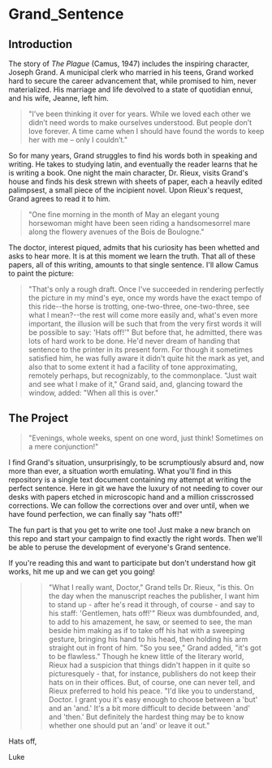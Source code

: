 # Grand_Sentence

## Introduction

The story of *The Plague* (Camus, 1947) includes the inspiring character, Joseph Grand. A municipal clerk who married in his teens, Grand worked hard to secure the career advancement that, while promised to him, never materialized. His marriage and life devolved to a state of quotidian ennui, and his wife, Jeanne, left him. 

> "I’ve been thinking it over for years. While we loved each other we didn’t need words to make ourselves understood. But people don’t love forever. A time came when I should have found the words to keep her with me – only I couldn’t."

So for many years, Grand struggles to find his words both in speaking and writing. He takes to studying latin, and eventually the reader learns that he is writing a book. One night the main character, Dr. Rieux, visits Grand's house and finds his desk strewn with sheets of paper, each a heavily edited palimpsest, a small piece of the incipient novel. Upon Rieux's request, Grand agrees to read it to him.

> "One fine morning in the month of May an elegant young horsewoman might have been seen riding a handsomesorrel mare along the flowery avenues of the Bois de Boulogne."

The doctor, interest piqued, admits that his curiosity has been whetted and asks to hear more. It is at this moment we learn the truth. That all of these papers, all of this writing, amounts to that single sentence. I'll allow Camus to paint the picture:

> "That's only a rough draft. Once I've succeeded in rendering perfectly the picture in my mind's eye, once my words have the exact tempo of this ride--the horse is trotting, one-two-three, one-two-three, see what I mean?--the rest will come more easily and, what's even more important, the illusion will be such that from the very first words it will be possible to say: 'Hats off!'" But before that, he admitted, there was lots of hard work to be done. He'd never dream of handing that sentence to the printer in its present form. For though it sometimes satisfied him, he was fully aware it didn't quite hit the mark as yet, and also that to some extent it had a facility of tone approximating, remotely perhaps, but recognizably, to the commonplace.
> "Just wait and see what I make of it," Grand said, and, glancing toward the window, added: "When all this is over."

## The Project

> "Evenings, whole weeks, spent on one word, just think! Sometimes on a mere conjunction!"

I find Grand's situation, unsurprisingly, to be scrumptiously absurd and, now more than ever, a situation worth emulating. What you'll find in this repository is a single text document containing my attempt at writing the perfect sentence. Here in git we have the luxury of not needing to cover our desks with papers etched in microscopic hand and a million crisscrossed corrections. We can follow the corrections over and over until, when we have found perfection, we can finally say "hats off!"

The fun part is that you get to write one too! Just make a new branch on this repo and start your campaign to find exactly the right words. Then we'll be able to peruse the development of everyone's Grand sentence.

If you're reading this and want to participate but don't understand how git works, hit me up and we can get you going!

>> "What I really want, Doctor," Grand tells Dr. Rieux, "is this. On the day when the manuscript reaches the publisher, I want him to stand up - after he's read it through, of course - and say to his staff: 'Gentlemen, hats off!'" Rieux was dumbfounded, and, to add to his amazement, he saw, or seemed to see, the man beside him making as if to take off his hat with a sweeping gesture, bringing his hand to his head, then holding his arm straight out in front of him. "So you see," Grand added, "it's got to be flawless." Though he knew little of the literary world, Rieux had a suspicion that things didn't happen in it quite so picturesquely - that, for instance, publishers do not keep their hats on in their offices. But, of course, one can never tell, and Rieux preferred to hold his peace. "I'd like you to understand, Doctor. I grant you it's easy enough to choose between a 'but' and an 'and.'  It's a bit more difficult to decide between 'and' and 'then.'  But definitely the hardest thing may be to know whether one should put an 'and' or leave it out."

Hats off,

Luke


